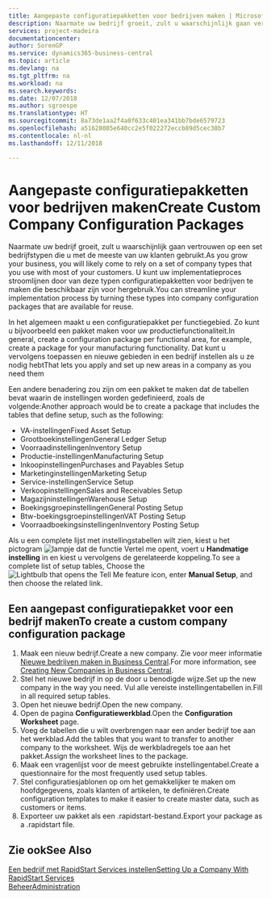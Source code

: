 ```yaml
---
title: Aangepaste configuratiepakketten voor bedrijven maken | Microsoft Docs
description: Naarmate uw bedrijf groeit, zult u waarschijnlijk gaan vertrouwen op een set bedrijfstypen die u met de meeste van uw klanten gebruikt. U kunt uw implementatieproces stroomlijnen door van deze typen configuratiepakketten voor bedrijven te maken die beschikbaar zijn voor hergebruik.
services: project-madeira
documentationcenter: 
author: SorenGP
ms.service: dynamics365-business-central
ms.topic: article
ms.devlang: na
ms.tgt_pltfrm: na
ms.workload: na
ms.search.keywords: 
ms.date: 12/07/2018
ms.author: sgroespe
ms.translationtype: HT
ms.sourcegitcommit: 8a73de1aa2f4a0f633c401ea341bb7bde6579723
ms.openlocfilehash: a51628085e640cc2e5f022272eccb89d5cec38b7
ms.contentlocale: nl-nl
ms.lasthandoff: 12/11/2018

---
```

# <a name="create-custom-company-configuration-packages"></a><span data-ttu-id="bc5fa-104">Aangepaste configuratiepakketten voor bedrijven maken</span><span class="sxs-lookup"><span data-stu-id="bc5fa-104">Create Custom Company Configuration Packages</span></span>
<span data-ttu-id="bc5fa-105">Naarmate uw bedrijf groeit, zult u waarschijnlijk gaan vertrouwen op een set bedrijfstypen die u met de meeste van uw klanten gebruikt.</span><span class="sxs-lookup"><span data-stu-id="bc5fa-105">As you grow your business, you will likely come to rely on a set of company types that you use with most of your customers.</span></span> <span data-ttu-id="bc5fa-106">U kunt uw implementatieproces stroomlijnen door van deze typen configuratiepakketten voor bedrijven te maken die beschikbaar zijn voor hergebruik.</span><span class="sxs-lookup"><span data-stu-id="bc5fa-106">You can streamline your implementation process by turning these types into company configuration packages that are available for reuse.</span></span>  

<span data-ttu-id="bc5fa-107">In het algemeen maakt u een configuratiepakket per functiegebied. Zo kunt u bijvoorbeeld een pakket maken voor uw productiefunctionaliteit.</span><span class="sxs-lookup"><span data-stu-id="bc5fa-107">In general, create a configuration package per functional area, for example, create a package for your manufacturing functionality.</span></span> <span data-ttu-id="bc5fa-108">Dat kunt u vervolgens toepassen en nieuwe gebieden in een bedrijf instellen als u ze nodig hebt</span><span class="sxs-lookup"><span data-stu-id="bc5fa-108">That lets you apply and set up new areas in a company as you need them</span></span>  

<span data-ttu-id="bc5fa-109">Een andere benadering zou zijn om een pakket te maken dat de tabellen bevat waarin de instellingen worden gedefinieerd, zoals de volgende:</span><span class="sxs-lookup"><span data-stu-id="bc5fa-109">Another approach would be to create a package that includes the tables that define setup, such as the following:</span></span>  

-   <span data-ttu-id="bc5fa-110">VA-instellingen</span><span class="sxs-lookup"><span data-stu-id="bc5fa-110">Fixed Asset Setup</span></span>  
-   <span data-ttu-id="bc5fa-111">Grootboekinstellingen</span><span class="sxs-lookup"><span data-stu-id="bc5fa-111">General Ledger Setup</span></span>  
-   <span data-ttu-id="bc5fa-112">Voorraadinstellingen</span><span class="sxs-lookup"><span data-stu-id="bc5fa-112">Inventory Setup</span></span>  
-   <span data-ttu-id="bc5fa-113">Productie-instellingen</span><span class="sxs-lookup"><span data-stu-id="bc5fa-113">Manufacturing Setup</span></span>  
-   <span data-ttu-id="bc5fa-114">Inkoopinstellingen</span><span class="sxs-lookup"><span data-stu-id="bc5fa-114">Purchases and Payables Setup</span></span>  
-   <span data-ttu-id="bc5fa-115">Marketinginstellingen</span><span class="sxs-lookup"><span data-stu-id="bc5fa-115">Marketing Setup</span></span>  
-   <span data-ttu-id="bc5fa-116">Service-instellingen</span><span class="sxs-lookup"><span data-stu-id="bc5fa-116">Service Setup</span></span>  
-   <span data-ttu-id="bc5fa-117">Verkoopinstellingen</span><span class="sxs-lookup"><span data-stu-id="bc5fa-117">Sales and Receivables Setup</span></span>  
-   <span data-ttu-id="bc5fa-118">Magazijninstellingen</span><span class="sxs-lookup"><span data-stu-id="bc5fa-118">Warehouse Setup</span></span>  
-   <span data-ttu-id="bc5fa-119">Boekingsgroepinstellingen</span><span class="sxs-lookup"><span data-stu-id="bc5fa-119">General Posting Setup</span></span>  
-   <span data-ttu-id="bc5fa-120">Btw-boekingsgroepinstellingen</span><span class="sxs-lookup"><span data-stu-id="bc5fa-120">VAT Posting Setup</span></span>  
-   <span data-ttu-id="bc5fa-121">Voorraadboekingsinstellingen</span><span class="sxs-lookup"><span data-stu-id="bc5fa-121">Inventory Posting Setup</span></span>  

<span data-ttu-id="bc5fa-122">Als u een complete lijst met instellingstabellen wilt zien, kiest u het pictogram ![lampje dat de functie Vertel me opent](media/ui-search/search_small.png "Vertel me wat u wilt doen"), voert u **Handmatige instelling** in en kiest u vervolgens de gerelateerde koppeling.</span><span class="sxs-lookup"><span data-stu-id="bc5fa-122">To see a complete list of setup tables, Choose the ![Lightbulb that opens the Tell Me feature](media/ui-search/search_small.png "Tell me what you want to do") icon, enter **Manual Setup**, and then choose the related link.</span></span>  

## <a name="to-create-a-custom-company-configuration-package"></a><span data-ttu-id="bc5fa-123">Een aangepast configuratiepakket voor een bedrijf maken</span><span class="sxs-lookup"><span data-stu-id="bc5fa-123">To create a custom company configuration package</span></span>  
1.  <span data-ttu-id="bc5fa-124">Maak een nieuw bedrijf.</span><span class="sxs-lookup"><span data-stu-id="bc5fa-124">Create a new company.</span></span> <span data-ttu-id="bc5fa-125">Zie voor meer informatie [Nieuwe bedrijven maken in Business Central](about-new-company.md).</span><span class="sxs-lookup"><span data-stu-id="bc5fa-125">For more information, see [Creating New Companies in Business Central](about-new-company.md).</span></span>  
3.  <span data-ttu-id="bc5fa-126">Stel het nieuwe bedrijf in op de door u benodigde wijze.</span><span class="sxs-lookup"><span data-stu-id="bc5fa-126">Set up the new company in the way you need.</span></span> <span data-ttu-id="bc5fa-127">Vul alle vereiste instellingentabellen in.</span><span class="sxs-lookup"><span data-stu-id="bc5fa-127">Fill in all required setup tables.</span></span>  
4.  <span data-ttu-id="bc5fa-128">Open het nieuwe bedrijf.</span><span class="sxs-lookup"><span data-stu-id="bc5fa-128">Open the new company.</span></span>
5. <span data-ttu-id="bc5fa-129">Open de pagina **Configuratiewerkblad**.</span><span class="sxs-lookup"><span data-stu-id="bc5fa-129">Open the **Configuration Worksheet** page.</span></span>  
6.  <span data-ttu-id="bc5fa-130">Voeg de tabellen die u wilt overbrengen naar een ander bedrijf toe aan het werkblad.</span><span class="sxs-lookup"><span data-stu-id="bc5fa-130">Add the tables that you want to transfer to another company to the worksheet.</span></span> <span data-ttu-id="bc5fa-131">Wijs de werkbladregels toe aan het pakket.</span><span class="sxs-lookup"><span data-stu-id="bc5fa-131">Assign the worksheet lines to the package.</span></span>  
7.  <span data-ttu-id="bc5fa-132">Maak een vragenlijst voor de meest gebruikte instellingentabel.</span><span class="sxs-lookup"><span data-stu-id="bc5fa-132">Create a questionnaire for the most frequently used setup tables.</span></span>  
8.  <span data-ttu-id="bc5fa-133">Stel configuratiesjablonen op om het gemakkelijker te maken om hoofdgegevens, zoals klanten of artikelen, te definiëren.</span><span class="sxs-lookup"><span data-stu-id="bc5fa-133">Create configuration templates to make it easier to create master data, such as customers or items.</span></span>  
9.  <span data-ttu-id="bc5fa-134">Exporteer uw pakket als een .rapidstart-bestand.</span><span class="sxs-lookup"><span data-stu-id="bc5fa-134">Export your package as a .rapidstart file.</span></span>  

## <a name="see-also"></a><span data-ttu-id="bc5fa-135">Zie ook</span><span class="sxs-lookup"><span data-stu-id="bc5fa-135">See Also</span></span>  
[<span data-ttu-id="bc5fa-136">Een bedrijf met RapidStart Services instellen</span><span class="sxs-lookup"><span data-stu-id="bc5fa-136">Setting Up a Company With RapidStart Services</span></span>](admin-set-up-a-company-with-rapidstart.md)  
[<span data-ttu-id="bc5fa-137">Beheer</span><span class="sxs-lookup"><span data-stu-id="bc5fa-137">Administration</span></span>](admin-setup-and-administration.md)

